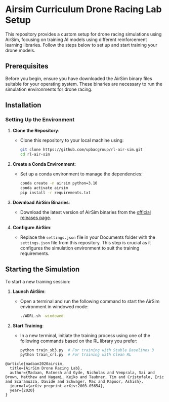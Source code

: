 # Airsim Curriculum Drone Racing Lab Setup

This repository provides a custom setup for drone racing simulations using AirSim, focusing on training AI models using different reinforcement learning libraries. Follow the steps below to set up and start training your drone models.

## Prerequisites

Before you begin, ensure you have downloaded the AirSim binary files suitable for your operating system. These binaries are necessary to run the simulation environments for drone racing.

## Installation

### Setting Up the Environment

1. **Clone the Repository**:
   - Clone this repository to your local machine using:
     ```bash
     git clone https://github.com/upbacgroup/rl-air-sim.git
     cd rl-air-sim
     ```

2. **Create a Conda Environment**:
   - Set up a conda environment to manage the dependencies:
     ```bash
     conda create -n airsim python=3.10
     conda activate airsim
     pip install -r requirements.txt
     ```

3. **Download AirSim Binaries**:
   - Download the latest version of AirSim binaries from the [official releases page](https://github.com/microsoft/AirSim-Drone-Racing-Lab/releases).

4. **Configure AirSim**:
   - Replace the `settings.json` file in your Documents folder with the `settings.json` file from this repository. This step is crucial as it configures the simulation environment to suit the training requirements.

## Starting the Simulation

To start a new training session:

1. **Launch AirSim**:
   - Open a terminal and run the following command to start the AirSim environment in windowed mode:
     ```bash
     ./ADRL.sh -windowed
     ```

2. **Start Training**:
   - In a new terminal, initiate the training process using one of the following commands based on the RL library you prefer:
     ```bash
     python train_sb3.py  # For training with Stable Baselines 3
     python train_crl.py  # For training with Clean RL
     ```


```
@article{madaan2020airsim,
  title={AirSim Drone Racing Lab},
  author={Madaan, Ratnesh and Gyde, Nicholas and Vemprala, Sai and Brown, Matthew and Nagami, Keiko and Taubner, Tim and Cristofalo, Eric and Scaramuzza, Davide and Schwager, Mac and Kapoor, Ashish},
  journal={arXiv preprint arXiv:2003.05654},
  year={2020}
}
```